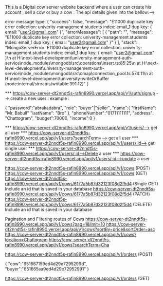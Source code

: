 This is a Digital cow server website backend where a user can create his account , sell a cow or buy a cow . The api details given into the bellow:-->

error message type:
{
"success": false,
"message": "E11000 duplicate key error collection: univerity-management.students index: email_1 dup key: { email: \"user2@gmail.com\" }",
"errorMessages": [
{
"path": "",
"message": "E11000 duplicate key error collection: univerity-management.students index: email_1 dup key: { email: \"user2@gmail.com\" }"
}
],
"stack": "MongoServerError: E11000 duplicate key error collection: univerity-management.students index: email_1 dup key: { email: \"user2@gmail.com\" }\n at H:\\next-level-development\\university-management-auth-service\\node_modules\\mongodb\\src\\operations\\insert.ts:85:25\n at H:\\next-level-development\\university-management-auth-service\\node_modules\\mongodb\\src\\cmap\\connection_pool.ts:574:11\n at H:\\next-level-development\\university-writeOrBuffer (node:internal/streams/writable:391:12)"
}

<!-- users  -->

\*\*\* https://cow-server-dt2nndt5s-rafin8990.vercel.app/api/v1/auth/signup --> create a new user :
example :

{
"password":"abrakadabra",
"role": "buyer"|"seller",
"name":{
"firstName": "Mr. Babull"
"lastName": "Bro"
},
"phoneNumber":"01711111111",
"address": "Chattogram",
"budget":70000,
"income":0
}

\*\*\* https://cow-server-dt2nndt5s-rafin8990.vercel.app/api/v1/users/--> get all user
\*\*\* https://cow-server-dt2nndt5s-rafin8990.vercel.app/api/v1/users?searchTerm=--> get all user
\*\*\* https://cow-server-dt2nndt5s-rafin8990.vercel.app/api/v1/users/:id--> get single
user
\*\*\* https://cow-server-dt2nndt5s-rafin8990.vercel.app/api/v1/users/:id-->Delete a user
\*\*\* https://cow-server-dt2nndt5s-rafin8990.vercel.app/api/v1/users/:id-->update a user

<!-- Cows -->

https://cow-server-dt2nndt5s-rafin8990.vercel.app/api/v1/cows (POST)
https://cow-server-dt2nndt5s-rafin8990.vercel.app/api/v1/cows (GET)
https://cow-server-dt2nndt5s-rafin8990.vercel.app/api/v1/cows/6177a5b87d32123f08d2f5d4 (Single GET) Include an id that is saved in your database
https://cow-server-dt2nndt5s-rafin8990.vercel.app/api/v1/cows/6177a5b87d32123f08d2f5d4 (PATCH)
https://cow-server-dt2nndt5s-rafin8990.vercel.app/api/v1/cows/6177a5b87d32123f08d2f5d4 (DELETE) Include an id that is saved in your database

Pagination and Filtering routes of Cows
https://cow-server-dt2nndt5s-rafin8990.vercel.app/api/v1/cows?pag=1&limit=10
https://cow-server-dt2nndt5s-rafin8990.vercel.app/api/v1/cows?sortBy=price&sortOrder=asc
https://cow-server-dt2nndt5s-rafin8990.vercel.app/api/v1/cows?location=Chattogram
https://cow-server-dt2nndt5s-rafin8990.vercel.app/api/v1/cows?searchTerm=Cha

<!-- order -->

https://cow-server-dt2nndt5s-rafin8990.vercel.app/api/v1/orders (POST)

{
"cow":"651667159ed4d29e7295299d",
"buyer":"651665aa9ed4d29e72952991"
}

https://cow-server-dt2nndt5s-rafin8990.vercel.app/api/v1/orders (GET)
